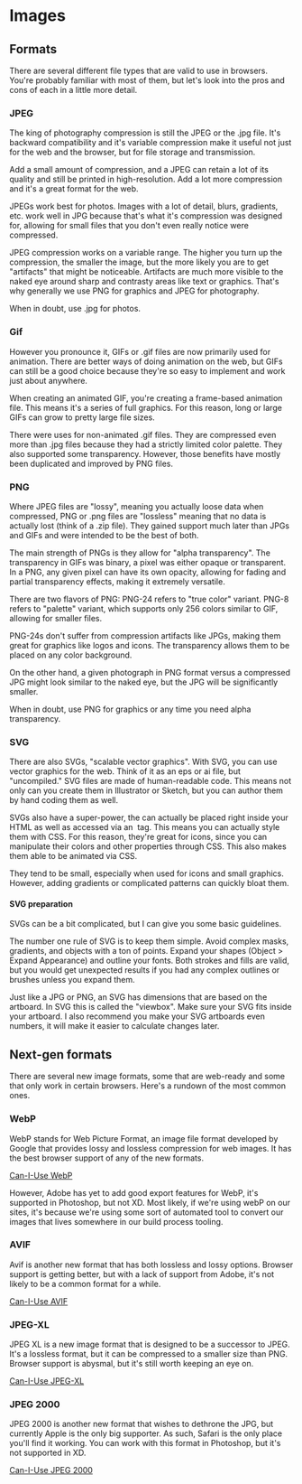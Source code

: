 # Images

## Formats

There are several different file types that are valid to use in browsers. You're probably familiar with most of them, but let's look into the pros and cons of each in a little more detail.

### JPEG

The king of photography compression is still the JPEG or the .jpg file. It's backward compatibility and it's variable compression make it useful not just for the web and the browser, but for file storage and transmission.

Add a small amount of compression, and a JPEG can retain a lot of its quality and still be printed in high-resolution. Add a lot more compression and it's a great format for the web.

JPEGs work best for photos. Images with a lot of detail, blurs, gradients, etc. work well in JPG because that's what it's compression was designed for, allowing for small files that you don't even really notice were compressed.

JPEG compression works on a variable range. The higher you turn up the compression, the smaller the image, but the more likely you are to get "artifacts" that might be noticeable. Artifacts are much more visible to the naked eye around sharp and contrasty areas like text or graphics. That's why generally we use PNG for graphics and JPEG for photography.

<Callout emoji="megaphone">When in doubt, use .jpg for photos.</Callout>

### Gif

However you pronounce it, GIFs or .gif files are now primarily used for animation. There are better ways of doing animation on the web, but GIFs can still be a good choice because they're so easy to implement and work just about anywhere.

When creating an animated GIF, you're creating a frame-based animation file. This means it's a series of full graphics. For this reason, long or large GIFs can grow to pretty large file sizes.

There were uses for non-animated .gif files. They are compressed even more than .jpg files because they had a strictly limited color palette. They also supported some transparency. However, those benefits have mostly been duplicated and improved by PNG files.

### PNG

Where JPEG files are "lossy", meaning you actually loose data when compressed, PNG or .png files are "lossless" meaning that no data is actually lost (think of a .zip file). They gained support much later than JPGs and GIFs and were intended to be the best of both.

The main strength of PNGs is they allow for "alpha transparency". The transparency in GIFs was binary, a pixel was either opaque or transparent. In a PNG, any given pixel can have its own opacity, allowing for fading and partial transparency effects, making it extremely versatile.

There are two flavors of PNG: PNG-24 refers to "true color" variant. PNG-8 refers to "palette" variant, which supports only 256 colors similar to GIF, allowing for smaller files.

PNG-24s don't suffer from compression artifacts like JPGs, making them great for graphics like logos and icons. The transparency allows them to be placed on any color background.

On the other hand, a given photograph in PNG format versus a compressed JPG might look similar to the naked eye, but the JPG will be significantly smaller.

<Callout emoji="megaphone">When in doubt, use PNG for graphics or any time you need alpha transparency.</Callout>

### SVG

There are also SVGs, "scalable vector graphics". With SVG, you can use vector graphics for the web. Think of it as an eps or ai file, but "uncompiled." SVG files are made of human-readable code. This means not only can you create them in Illustrator or Sketch, but you can author them by hand coding them as well.

SVGs also have a super-power, the can actually be placed right inside your HTML as well as accessed via an <img> tag. This means you can actually style them with CSS. For this reason, they're great for icons, since you can manipulate their colors and other properties through CSS. This also makes them able to be animated via CSS.

They tend to be small, especially when used for icons and small graphics. However, adding gradients or complicated patterns can quickly bloat them.

#### SVG preparation

SVGs can be a bit complicated, but I can give you some basic guidelines.

The number one rule of SVG is to keep them simple. Avoid complex masks, gradients, and objects with a ton of points. Expand your shapes (Object > Expand Appearance) and outline your fonts. Both strokes and fills are valid, but you would get unexpected results if you had any complex outlines or brushes unless you expand them.

Just like a JPG or PNG, an SVG has dimensions that are based on the artboard. In SVG this is called the "viewbox". Make sure your SVG fits inside your artboard. I also recommend you make your SVG artboards even numbers, it will make it easier to calculate changes later.

## Next-gen formats

There are several new image formats, some that are web-ready and some that only work in certain browsers. Here's a rundown of the most common ones.

### WebP

WebP stands for Web Picture Format, an image file format developed by Google that provides lossy and lossless compression for web images. It has the best browser support of any of the new formats. 

[Can-I-Use WebP](https://caniuse.com/#feat=webp)

However, Adobe has yet to add good export features for WebP, it's supported in Photoshop, but not XD. Most likely, if we're using webP on our sites, it's because we're using some sort of automated tool to convert our images that lives somewhere in our build process tooling.

### AVIF

Avif is another new format that has both lossless and lossy options. Browser support is getting better, but with a lack of support from Adobe, it's not likely to be a common format for a while.

[Can-I-Use AVIF](https://caniuse.com/#feat=avif)

### JPEG-XL

JPEG XL is a new image format that is designed to be a successor to JPEG. It's a lossless format, but it can be compressed to a smaller size than PNG. Browser support is abysmal, but it's still worth keeping an eye on.

[Can-I-Use JPEG-XL](https://caniuse.com/#feat=jpegxl)

### JPEG 2000

JPEG 2000 is another new format that wishes to dethrone the JPG, but currently Apple is the only big supporter. As such, Safari is the only place you'll find it working. You can work with this format in Photoshop, but it's not supported in XD.

[Can-I-Use JPEG 2000](https://caniuse.com/#feat=jpeg2000)

